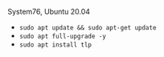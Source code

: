 System76, Ubuntu 20.04

- `sudo apt update && sudo apt-get update`
- `sudo apt full-upgrade -y`
- `sudo apt install tlp`
